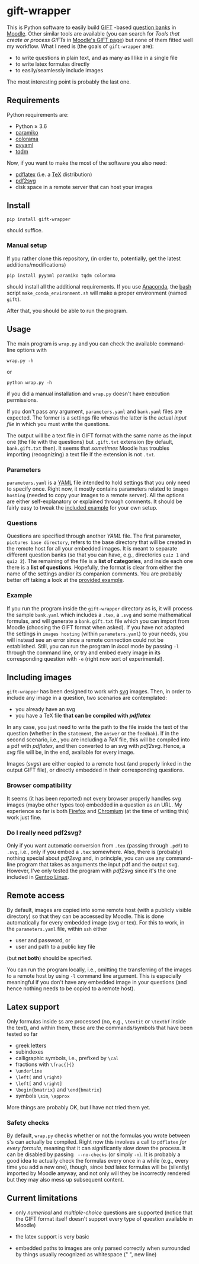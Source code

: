 # gift-wrapper

This is Python software to easily build [GIFT](https://docs.moodle.org/38/en/GIFT_format) -based [question banks](https://docs.moodle.org/38/en/Question_bank) in [Moodle](https://moodle.org/). Other similar tools are available (you can search for *Tools that create or process GIFTs* in [Moodle's GIFT page](https://docs.moodle.org/38/en/GIFT_format)) but none of them fitted well my workflow. What I need is (the goals of `gift-wrapper` are):

* to write questions in plain text, and as many as I like in a single file
* to write latex formulas directly
* to easily/seamlessly include images

The most interesting point is probably the last one.

## Requirements

Python requirements are:

- Python &#8805; 3.6
- [paramiko](http://www.paramiko.org/)
- [colorama](https://pypi.org/project/colorama/)
- [pyyaml](https://pypi.org/project/PyYAML/)
- [tqdm](https://github.com/tqdm/tqdm)

Now, if you want to make the most of the software you also need:

* [pdflatex](https://en.wikipedia.org/wiki/PdfTeX) (i.e. a [TeX](https://en.wikipedia.org/wiki/TeX) distribution)
* [pdf2svg](https://github.com/dawbarton/pdf2svg/)
* disk space in a remote server that can host your images

## Install

```
pip install gift-wrapper
```

should suffice.

### Manual setup

If you rather clone this repository, (in order to, potentially, get the latest additions/modifications)  

```
pip install pyyaml paramiko tqdm colorama
```

should install all the additional requirements. If you use [Anaconda](https://anaconda.org/), the [bash](https://en.wikipedia.org/wiki/Bash_%28Unix_shell%29) script `make_conda_environment.sh` will make a proper environment (named `gift`).

After that, you should be able to run the program.

## Usage

The main program is `wrap.py` and you can check the available command-line options with
```
wrap.py -h
```
or
```
python wrap.py -h
```
if you did a manual installation and `wrap.py` doesn't have execution permissions. 

If you don't pass any argument, `parameters.yaml` and `bank.yaml` files are expected. The former is a settings file wheras the latter is the actual *input file* in which you must write the questions.

The output will be a text file in GIFT format with the same name as the input one (the file with the questions) but `.gift.txt` extension (by default, `bank.gift.txt` then). It seems that *sometimes* Moodle has troubles importing (recognizing) a text file if the extension is not `.txt`. 

### Parameters

`parameters.yaml` is a [YAML](https://en.wikipedia.org/wiki/YAML) file intended to hold settings that you only need to specify once. Right now, it mostly contains parameters related to `images hosting` (needed to copy your images to a remote server). All the options are either self-explanatory or explained through comments. It should be fairly easy to tweak the [included example](parameters.yaml) for your own setup.

### Questions

Questions are specified through another *YAML* file. The first parameter, `pictures base directory`, refers to the base directory that will be created in the remote host for all your embedded images. It is meant to separate different question banks (so that you can have, e.g., directories `quiz 1` and `quiz 2`). The remaining of the file is a **list of categories**, and inside each one there is a **list of questions**. Hopefully, the format is clear from either the name of the settings and/or its companion comments. You are probably better off taking a look at the [provided example](bank.yaml).

### Example

If you run the program inside the `gift-wrapper` directory as is, it will process the sample `bank.yaml` which includes a `.tex`, a `.svg` and some mathematical formulas, and will generate a `bank.gift.txt` file which you can import from Moodle (choosing the GIFT format when asked). If you have not adapted the settings in `images hosting`  (within `parameters.yaml`) to your needs, you will instead see an error since a remote connection could not be established. Still, you can run the program in *local* mode by passing `-l` through the command line, or try and embed every image in its corresponding question with `-e` (right now sort of experimental).

## Including images

`gift-wrapper` has been designed to work with [svg](https://en.wikipedia.org/wiki/Scalable_Vector_Graphics) images. Then, in order to include any image in a question, two scenarios are contemplated:

* you already have an svg
* you have a TeX file **that can be compiled with *pdflatex***

In any case, you just need to write the path to the file inside the text of the question (whether in the `statement`, the `answer` or the `feedbak`). If in the second scenario, i.e., you are including a *TeX* file, this will be compiled into a pdf with *pdflatex*, and then converted to an svg with *pdf2svg*. Hence, a *svg* file will be, in the end, available for every image.

Images (*svg*s) are either copied to a remote host (and properly linked in the output GIFT file), or directly embedded in their corresponding questions.

### Browser compatibility

It seems (it has been reported) not every browser properly handles svg images (maybe other types too) embedded in a question as an URL. My experience so far is both [Firefox](https://www.mozilla.org/en-US/firefox) and [Chromium](https://www.chromium.org/Home) (at the time of writing this) work just fine. 

### Do I really need pdf2svg?

Only if you want automatic conversion from `.tex` (passing through `.pdf`) to `.svg`, i.e., only if you embed a `.tex` somewhere.
Also, there is (probably) nothing special about *pdf2svg* and, in principle, you can use any command-line program that takes as arguments the input pdf and the output svg. However, I've only tested the program with *pdf2svg* since it's the one included in [Gentoo Linux](https://www.gentoo.org/).

## Remote access

By default, images are copied into some remote host (with a publicly visible directory) so that they can be accessed by Moodle. This is done automatically for every embedded image (svg or tex). For this to work, in the `parameters.yaml` file, within `ssh` either

* user and password, or
* user and path to a public key file

(but **not both**) should be specified.

You can run the program locally, i.e., omitting the transferring of the images to a remote host by using `-l` command line argument. This is especially meaningful if you don't have any embedded image in your questions (and hence nothing needs to be copied to a remote host).

## Latex support

Only formulas inside `$`s are processed (no, e.g., `\textit` or `\textbf` inside the text), and within them, these are the commands/symbols that have been tested so far

- greek letters
- subindexes
- calligraphic symbols, i.e., prefixed by `\cal`
- fractions with `\frac{}{}`
- `\underline`
- `\left(` and `\right)`
- `\left[` and `\right]`
- `\begin{bmatrix}` and `\end{bmatrix}`
- symbols `\sim`, `\approx`

More things are probably OK, but I have not tried them yet.

### Safety checks

By default, `wrap.py` checks whether or not the formulas you wrote between `$`'s can actually be compiled. Right now this involves a call to `pdflatex` *for every formula*, meaning that it can significantly slow down the process. It can be disabled by passing ` --no-checks` (or simply `-n`). It is probably a good idea to actually check the formulas every once in a while (e.g., every time you add a new one), though, since *bad* latex formulas will be (silently) imported by Moodle anyway, and not only will they be incorrectly rendered but they may also mess up subsequent content.  

## Current limitations

- only *numerical* and *multiple-choice* questions are supported (notice that the GIFT format itself doesn't support every type of question available in Moodle)

- the latex support is very basic

- embedded paths to images are only parsed correctly when surrounded by things usually recognized as whitespace (" ", new line)